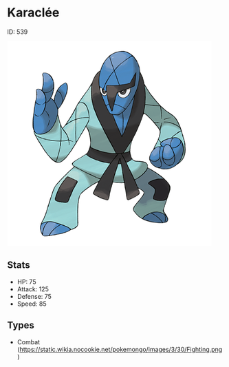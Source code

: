 # Karaclée


ID: 539

![](https://raw.githubusercontent.com/PokeAPI/sprites/master/sprites/pokemon/other/official-artwork/539.png "Karaclée")

## Stats


 - HP: 75
 - Attack: 125
 - Defense: 75
 - Speed: 85

## Types


 - Combat (https://static.wikia.nocookie.net/pokemongo/images/3/30/Fighting.png)
